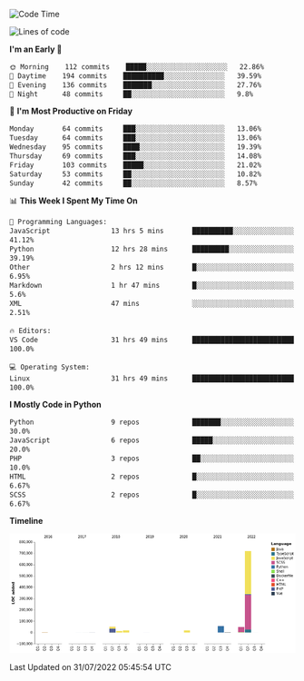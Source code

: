 <!--START_SECTION:waka-->
![Code Time](http://img.shields.io/badge/Code%20Time-0%20secs-blue)

![Lines of code](https://img.shields.io/badge/From%20Hello%20World%20I%27ve%20Written-929%20Thousand%20lines%20of%20code-blue)

**I'm an Early 🐤** 

```text
🌞 Morning    112 commits    █████░░░░░░░░░░░░░░░░░░░░   22.86% 
🌆 Daytime    194 commits    ██████████░░░░░░░░░░░░░░░   39.59% 
🌃 Evening    136 commits    ███████░░░░░░░░░░░░░░░░░░   27.76% 
🌙 Night      48 commits     ██░░░░░░░░░░░░░░░░░░░░░░░   9.8%

```
📅 **I'm Most Productive on Friday** 

```text
Monday       64 commits     ███░░░░░░░░░░░░░░░░░░░░░░   13.06% 
Tuesday      64 commits     ███░░░░░░░░░░░░░░░░░░░░░░   13.06% 
Wednesday    95 commits     ████░░░░░░░░░░░░░░░░░░░░░   19.39% 
Thursday     69 commits     ███░░░░░░░░░░░░░░░░░░░░░░   14.08% 
Friday       103 commits    █████░░░░░░░░░░░░░░░░░░░░   21.02% 
Saturday     53 commits     ██░░░░░░░░░░░░░░░░░░░░░░░   10.82% 
Sunday       42 commits     ██░░░░░░░░░░░░░░░░░░░░░░░   8.57%

```


📊 **This Week I Spent My Time On** 

```text
💬 Programming Languages: 
JavaScript               13 hrs 5 mins       ██████████░░░░░░░░░░░░░░░   41.12% 
Python                   12 hrs 28 mins      █████████░░░░░░░░░░░░░░░░   39.19% 
Other                    2 hrs 12 mins       █░░░░░░░░░░░░░░░░░░░░░░░░   6.95% 
Markdown                 1 hr 47 mins        █░░░░░░░░░░░░░░░░░░░░░░░░   5.6% 
XML                      47 mins             ░░░░░░░░░░░░░░░░░░░░░░░░░   2.51%

🔥 Editors: 
VS Code                  31 hrs 49 mins      █████████████████████████   100.0%

💻 Operating System: 
Linux                    31 hrs 49 mins      █████████████████████████   100.0%

```

**I Mostly Code in Python** 

```text
Python                   9 repos             ███████░░░░░░░░░░░░░░░░░░   30.0% 
JavaScript               6 repos             █████░░░░░░░░░░░░░░░░░░░░   20.0% 
PHP                      3 repos             ██░░░░░░░░░░░░░░░░░░░░░░░   10.0% 
HTML                     2 repos             █░░░░░░░░░░░░░░░░░░░░░░░░   6.67% 
SCSS                     2 repos             █░░░░░░░░░░░░░░░░░░░░░░░░   6.67%

```


**Timeline**

![Chart not found](https://raw.githubusercontent.com/telesoho/telesoho/master/charts/bar_graph.png) 


 Last Updated on 31/07/2022 05:45:54 UTC
<!--END_SECTION:waka-->


<!--
**telesoho/telesoho** is a ✨ _special_ ✨ repository because its `README.md` (this file) appears on your GitHub profile.

Here are some ideas to get you started:

- 🔭 I’m currently working on ...
- 🌱 I’m currently learning ...
- 👯 I’m looking to collaborate on ...
- 🤔 I’m looking for help with ...
- 💬 Ask me about ...
- 📫 How to reach me: ...
- 😄 Pronouns: ...
- ⚡ Fun fact: ...
-->
